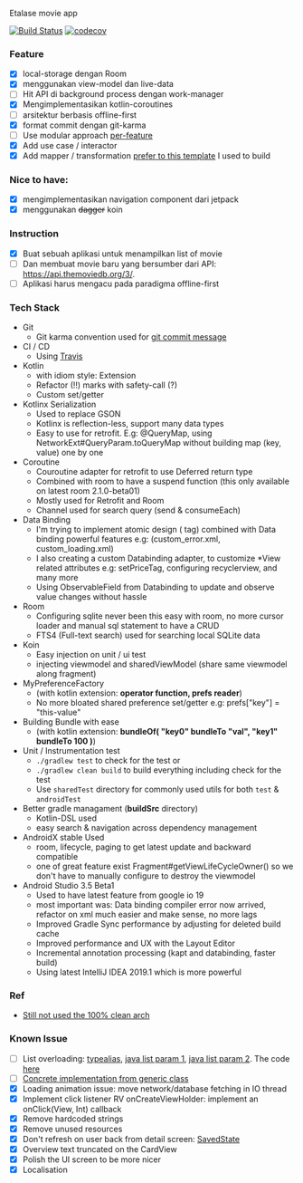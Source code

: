 Etalase movie app

[![Build Status](https://api.travis-ci.com/mochadwi/android-etalase-app.svg)](https://travis-ci.com/mochadwi/android-etalase-app) [![codecov](https://codecov.io/gh/mochadwi/android-etalase-app/branch/master/graph/badge.svg)](https://codecov.io/gh/mochadwi/android-etalase-app)

### Feature
- [x] local-storage dengan Room
- [x] menggunakan view-model dan live-data
- [ ] Hit API di background process dengan work-manager
- [x] Mengimplementasikan kotlin-coroutines
- [ ] arsitektur berbasis offline-first
- [x] format commit dengan git-karma
- [ ] Use modular approach [per-feature](https://github.com/mochadwi/android-news-app)
- [x] Add use case / interactor
- [x] Add mapper / transformation [prefer to this template](https://github.com/hipe-id/clean-arch-mvvm-template/tree/develop) I used to build

### Nice to have:
- [x] mengimplementasikan navigation component dari jetpack
- [x] menggunakan ~~dagger~~ koin

### Instruction
- [x] Buat sebuah aplikasi untuk menampilkan list of movie
- [ ] Dan membuat movie baru yang bersumber dari API: https://api.themoviedb.org/3/.
- [ ] Aplikasi harus mengacu pada paradigma offline-first

### Tech Stack
- Git
  - Git karma convention used for [git commit message](https://plugins.jetbrains.com/plugin/9861-git-commit-template)
- CI / CD
  - Using [Travis](https://github.com/mochadwi/android-etalase-app/blob/master/.travis.yml)
- Kotlin
  - with idiom style: Extension
  - Refactor (!!) marks with safety-call (?)
  - Custom set/getter
- Kotlinx Serialization
  - Used to replace GSON
  - Kotlinx is reflection-less, support many data types
  - Easy to use for retrofit. E.g: @QueryMap, using NetworkExt#QueryParam.toQueryMap without building map (key, value) one by one
- Coroutine
  - Couroutine adapter for retrofit to use Deferred return type
  - Combined with room to have a suspend function (this only available on latest room 2.1.0-beta01)
  - Mostly used for Retrofit and Room
  - Channel used for search query (send & consumeEach)
- Data Binding
  - I'm trying to implement atomic design (<include> tag) combined with Data binding powerful features e.g: (custom_error.xml, custom_loading.xml)
  - I also creating a custom Databinding adapter, to customize *View related attributes e.g: setPriceTag, configuring recyclerview, and many more
  - Using ObservableField from Databinding to update and observe value changes without hassle
- Room
  - Configuring sqlite never been this easy with room, no more cursor loader and manual sql statement to have a CRUD
  - FTS4 (Full-text search) used for searching local SQLite data
- Koin
  - Easy injection on unit / ui test
  - injecting viewmodel and sharedViewModel (share same viewmodel along fragment)
- MyPreferenceFactory
  - (with kotlin extension: **operator function, prefs reader**)
  - No more bloated shared preference set/getter e.g: prefs["key"] = "this-value"
- Building Bundle with ease
  - (with kotlin extension: **bundleOf( "key0" bundleTo "val", "key1" bundleTo 100  )**)
- Unit / Instrumentation test
  - `./gradlew test` to check for the test or
  - `./gradlew clean build` to build everything including check for the test
  - Use `sharedTest` directory for commonly used utils for both `test` & `androidTest`
- Better gradle managament (**buildSrc** directory)
  - Kotlin-DSL used
  - easy search & navigation across dependency management
- AndroidX stable Used
  - room, lifecycle, paging to get latest update and backward compatible
  - one of great feature exist Fragment#getViewLifeCycleOwner() so we don't have to manually configure to destroy the viewmodel
- Android Studio 3.5 Beta1
  - Used to have latest feature from google io 19
  - most important was: Data binding compiler error now arrived, refactor on xml much easier and make sense, no more lags
  - Improved Gradle Sync performance by adjusting for deleted build cache
  - Improved performance and UX with the Layout Editor
  - Incremental annotation processing (kapt and databinding, faster build)
  - Using latest IntelliJ IDEA 2019.1 which is more powerful

### Ref
- [Still not used the 100% clean arch](https://proandroiddev.com/a-guided-tour-inside-a-clean-architecture-code-base-48bb5cc9fc97)

### Known Issue
- [ ] List overloading: [typealias](https://kotlinlang.org/docs/reference/type-aliases.html), [java list param 1](https://stackoverflow.com/q/2241514/3763032), [java list param 2](https://coderanch.com/t/384093/java/Overloading-List-Generic-Types-Argument). The code [here]()
- [ ] [Concrete implementation from generic class](https://stackoverflow.com/a/47796513/3763032)
- [x] Loading animation issue: move network/database fetching in IO thread
- [x] Implement click listener RV onCreateViewHolder: implement an onClick(View, Int) callback
- [x] Remove hardcoded strings
- [x] Remove unused resources
- [x] Don't refresh on user back from detail screen: [SavedState](https://medium.com/androiddevelopers/viewmodels-persistence-onsaveinstancestate-restoring-ui-state-and-loaders-fc7cc4a6c090)
- [x] Overview text truncated on the CardView
- [x] Polish the UI screen to be more nicer
- [x] Localisation